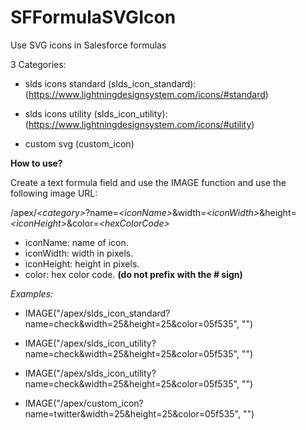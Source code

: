 # SFFormulaSVGIcon
Use SVG icons in Salesforce formulas

3 Categories:
* slds icons standard (slds_icon_standard):
   (https://www.lightningdesignsystem.com/icons/#standard)
  
* slds icons utility (slds_icon_utility):
   (https://www.lightningdesignsystem.com/icons/#utility)

* custom svg (custom_icon)
  

**How to use?**

Create a text formula field and use the IMAGE function and use the following image URL:

/apex/*\<category\>*?name=*\<iconName\>*&width=*\<iconWidth\>*&height=*\<iconHeight\>*&color=*\<hexColorCode\>*
   
- iconName: name of icon.
- iconWidth: width in pixels.
- iconHeight: height in pixels.
- color: hex color code. **(do not prefix with the # sign)**

*Examples:*   
* IMAGE("/apex/slds_icon_standard?name=check&width=25&height=25&color=05f535", "")

* IMAGE("/apex/slds_icon_utility?name=check&width=25&height=25&color=05f535", "")

* IMAGE("/apex/slds_icon_utility?name=check&width=25&height=25&color=05f535", "")

* IMAGE("/apex/custom_icon?name=twitter&width=25&height=25&color=05f535", "")
